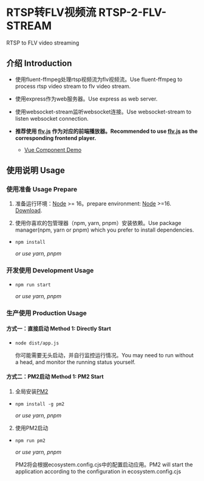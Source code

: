 # RTSP转FLV视频流 RTSP-2-FLV-STREAM

RTSP to FLV video streaming

## 介绍 Introduction

- 使用fluent-ffmpeg处理rtsp视频流为flv视频流。Use fluent-ffmpeg to process rtsp video stream to flv video stream.
- 使用express作为web服务器。Use express as web server.
- 使用websocket-stream监听websocket连接。Use websocket-stream to listen websocket connection.

- **推荐使用 [flv.js](https://github.com/bilibili/flv.js) 作为对应的前端播放器。Recommended to use [flv.js](https://github.com/bilibili/flv.js) as the corresponding frontend player.**
  - [Vue Component Demo](playground/vue/src/components/FLVPlayer.vue)

## 使用说明 Usage

### 使用准备 Usage Prepare

1. 准备运行环境：[Node](https://nodejs.org) >= 16。prepare environment: [Node](https://nodejs.org) >=16.
   [Download](https://nodejs.org/en/download/).

2. 使用你喜欢的包管理器（npm, yarn, pnpm）安装依赖。Use package manager(npm, yarn or pnpm) which you prefer to install dependencies.

- ```shell
  npm install
  ```
  _or use yarn, pnpm_

### 开发使用 Development Usage

- ```shell
  npm run start
  ```
  _or use yarn, pnpm_

### 生产使用 Production Usage

#### 方式一：直接启动 Method 1: Directly Start

- ```shell
  node dist/app.js
  ```
  你可能需要无头启动，并自行监控运行情况。You may need to run without a head, and monitor the running status yourself.

#### 方式二：PM2启动 Method 1: PM2 Start

1. 全局安装[PM2](https://pm2.io/)

- ```shell
  npm install -g pm2
  ```
  _or use yarn, pnpm_

2. 使用PM2启动

- ```shell
  npm run pm2
  ```

  _or use yarn, pnpm_

  PM2将会根据ecosystem.config.cjs中的配置启动应用。PM2 will start the application according to the configuration in ecosystem.config.cjs
